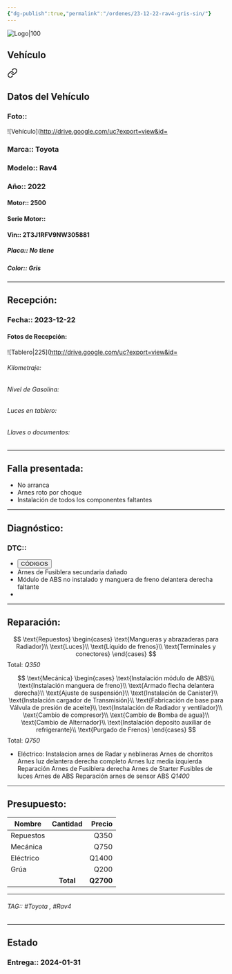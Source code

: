 ```yaml
---
{"dg-publish":true,"permalink":"/ordenes/23-12-22-rav4-gris-sin/"}
---
```


![Logo|100](https://lh3.googleusercontent.com/drive-viewer/AEYmBYSpcK6uqBUJHU1Zm8MP7HBK8KT1E9hSR1Ft4JQwDPtpQiFoL4c1ncHqULCwO1olD-1WG5Kk9U-jh7jaZPXfqyxL0-aeRg=s1600)

## Vehículo

<div class="transclusion internal-embed is-loaded"><a class="markdown-embed-link" href="/vehiculos/toyota/rav4-gris-sin/#datos-del-vehiculo" aria-label="Open link"><svg xmlns="http://www.w3.org/2000/svg" width="24" height="24" viewBox="0 0 24 24" fill="none" stroke="currentColor" stroke-width="2" stroke-linecap="round" stroke-linejoin="round" class="svg-icon lucide-link"><path d="M10 13a5 5 0 0 0 7.54.54l3-3a5 5 0 0 0-7.07-7.07l-1.72 1.71"></path><path d="M14 11a5 5 0 0 0-7.54-.54l-3 3a5 5 0 0 0 7.07 7.07l1.71-1.71"></path></svg></a><div class="markdown-embed">



## Datos del Vehículo 
### Foto:: 
![Vehículo](http://drive.google.com/uc?export=view&id=

### Marca:: Toyota 
### Modelo:: Rav4
### Año:: 2022
#### Motor:: 2500
#### Serie Motor:: 
#### Vin:: 2T3J1RFV9NW305881
##### Placa:: No tiene
##### Color:: Gris
---


</div></div>


## Recepción:
### Fecha:: 2023-12-22
#### Fotos de Recepción: 
![Tablero|225](http://drive.google.com/uc?export=view&id=

###### Kilometraje: 
###### Nivel de Gasolina: 
###### Luces en tablero: 
###### Llaves o documentos: 

---

## Falla presentada:
- No arranca 
- Arnes roto por choque 
- Instalación de todos los componentes faltantes 


---

## Diagnóstico:
### DTC:: 

- <a href="http"><button class="btn success">CÓDIGOS</button></a>
- Arnes de Fusiblera secundaria dañado 
- Módulo de ABS no instalado y manguera de freno delantera derecha faltante 
- 

---
## Reparación:
$$
\text{Repuestos}
\begin{cases}
\text{Mangueras y abrazaderas para Radiador}\\
\text{Luces}\\
\text{Líquido de frenos}\\
\text{Terminales y conectores}
\end{cases}
$$
Total: *Q350*

$$
\text{Mecánica}
\begin{cases}
\text{Instalación módulo de ABS}\\
\text{Instalación manguera de freno}\\
\text{Armado flecha delantera derecha}\\
\text{Ajuste de suspensión}\\
\text{Instalación de Canister}\\
\text{Instalación cargador de Transmisión}\\
\text{Fabricación de base para Válvula de presión de aceite}\\
\text{Instalación de Radiador y ventilador}\\
\text{Cambio de compresor}\\
\text{Cambio de Bomba de agua}\\
\text{Cambio de Alternador}\\
\text{Instalación deposito auxiliar de refrigerante}\\
\text{Purgado de Frenos}
\end{cases}
$$
Total: *Q750*
- Eléctrico:
	Instalacion arnes de Radar y neblineras 
	Arnes de chorritos 
	Arnes luz delantera derecha completo 
	Arnes luz media izquierda 
	Reparación Arnes de Fusiblera derecha 
	Arnes de Starter 
	Fusibles de luces 
	Arnes de ABS 
	Reparación arnes de sensor ABS 
	*Q1400*



---

## Presupuesto:

| Nombre    | Cantidad | Precio |
| --------- |:--------:| ------:|
| Repuestos |          |   Q350 |
| Mecánica  |          |   Q750 |
| Eléctrico |          |  Q1400 |
| Grúa      |          |   Q200 |
|        |  **Total**        |    **Q2700**    |


---

###### TAG:: #Toyota , #Rav4 

---

## Estado

### Entrega:: 2024-01-31



